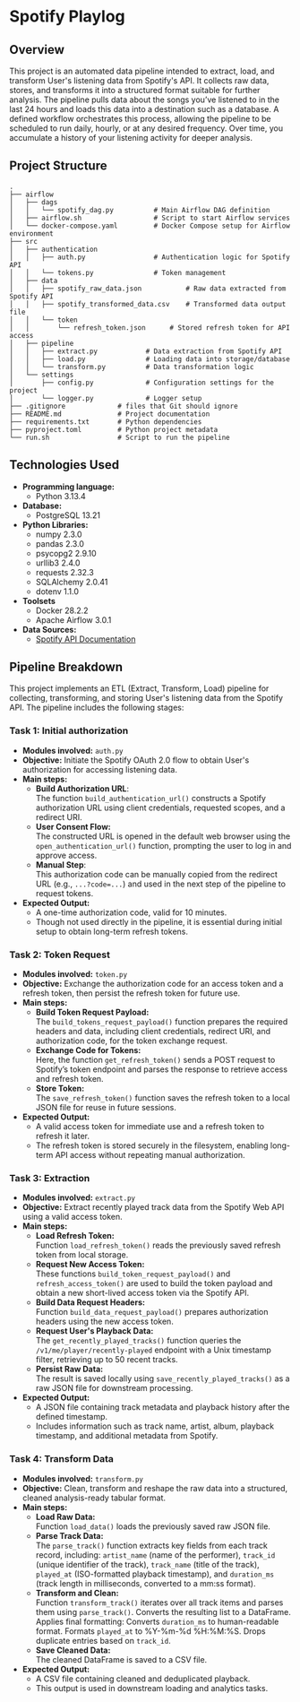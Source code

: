 # Spotify Playlog

## Overview
This project is an automated data pipeline intended to extract, load, and transform User's listening data from Spotify's API.
It collects raw data, stores, and transforms it into a structured format suitable for further analysis.
The pipeline pulls data about the songs you’ve listened to in the last 24 hours and loads this data into a destination such as a database.
A defined workflow orchestrates this process, allowing the pipeline to be scheduled to run daily, hourly, or at any desired frequency. Over time, you accumulate a history of your listening activity for deeper analysis.

## Project Structure
```
.
├── airflow
│   ├── dags
│   │   └── spotify_dag.py          # Main Airflow DAG definition
│   ├── airflow.sh                  # Script to start Airflow services
│   └── docker-compose.yaml         # Docker Compose setup for Airflow environment
├── src
│   ├── authentication
│   │   ├── auth.py                 # Authentication logic for Spotify API
│   │   └── tokens.py               # Token management
│   ├── data
│   │   ├── spotify_raw_data.json           # Raw data extracted from Spotify API
│   │   ├── spotify_transformed_data.csv    # Transformed data output file
│   │   └── token
│   │       └── refresh_token.json      # Stored refresh token for API access
│   ├── pipeline
│   │   ├── extract.py            # Data extraction from Spotify API
│   │   ├── load.py               # Loading data into storage/database
│   │   └── transform.py          # Data transformation logic
│   └── settings
│       ├── config.py             # Configuration settings for the project
│       └── logger.py             # Logger setup
├── .gitignore             # files that Git should ignore
├── README.md              # Project documentation
├── requirements.txt       # Python dependencies
├── pyproject.toml         # Python project metadata 
└── run.sh                 # Script to run the pipeline
```

## Technologies Used
- **Programming language:** 
  - Python 3.13.4
- **Database:** 
  - PostgreSQL 13.21
- **Python Libraries:**
  - numpy 2.3.0
  - pandas 2.3.0
  - psycopg2 2.9.10
  - urllib3 2.4.0
  - requests 2.32.3
  - SQLAlchemy 2.0.41
  - dotenv 1.1.0
- **Toolsets**
  - Docker 28.2.2
  - Apache Airflow 3.0.1
- **Data Sources:**
  - [Spotify API Documentation](https://developer.spotify.com/documentation/web-api)

## Pipeline Breakdown
This project implements an ETL (Extract, Transform, Load) pipeline for collecting, transforming, and storing User's listening data from the Spotify API. The pipeline includes the following stages:

### Task 1: Initial authorization
- **Modules involved:** `auth.py`
- **Objective:** Initiate the Spotify OAuth 2.0 flow to obtain User's authorization for accessing listening data.
- **Main steps:**
  - **Build Authorization URL**: 
  <br> The function `build_authentication_url()` constructs a Spotify authorization URL using client credentials, requested scopes, and a redirect URI.
  - **User Consent Flow:**
  <br> The constructed URL is opened in the default web browser using the `open_authentication_url()` function, prompting the user to log in and approve access.
  - **Manual Step**:
  <br> This authorization code can be manually copied from the redirect URL (e.g., `...?code=...`) and used in the next step of the pipeline to request tokens.
- **Expected Output:**
  - A one-time authorization code, valid for 10 minutes.
  - Though not used directly in the pipeline, it is essential during initial setup to obtain long-term refresh tokens.

### Task 2: Token Request
- **Modules involved:** `token.py`
- **Objective:** Exchange the authorization code for an access token and a refresh token, then persist the refresh token for future use.
- **Main steps:**
  - **Build Token Request Payload:**
  <br> The `build_tokens_request_payload()` function prepares the required headers and data, including client credentials, redirect URI, and authorization code, for the token exchange request.
  - **Exchange Code for Tokens:**
  <br> Here, the function `get_refresh_token()` sends a POST request to Spotify’s token endpoint and parses the response to retrieve access and refresh token.
  - **Store Token:**
  <br> The `save_refresh_token()` function saves the refresh token to a local JSON file for reuse in future sessions.
- **Expected Output:**
  - A valid access token for immediate use and a refresh token to refresh it later.
  - The refresh token is stored securely in the filesystem, enabling long-term API access without repeating manual authorization.

### Task 3: Extraction
- **Modules involved:** `extract.py`
- **Objective:** Extract recently played track data from the Spotify Web API using a valid access token.
- **Main steps:**
  - **Load Refresh Token:**
  <br> Function `load_refresh_token()` reads the previously saved refresh token from local storage.
  - **Request New Access Token:**
  <br> These functions `build_token_request_payload()` and `refresh_access_token()` are used to build the token payload and obtain a new short-lived access token via the Spotify API.
  - **Build Data Request Headers:**
  <br> Function `build_data_request_payload()` prepares authorization headers using the new access token.
  - **Request User's Playback Data:**
  <br> The `get_recently_played_tracks()` function queries the `/v1/me/player/recently-played` endpoint with a Unix timestamp filter, retrieving up to 50 recent tracks.
  - **Persist Raw Data:**
  <br> The result is saved locally using `save_recently_played_tracks()` as a raw JSON file for downstream processing.
- **Expected Output:**
  - A JSON file containing track metadata and playback history after the defined timestamp.
  - Includes information such as track name, artist, album, playback timestamp, and additional metadata from Spotify.

### Task 4: Transform Data
- **Modules involved:** `transform.py`
- **Objective:** Сlean, transform and reshape the raw data into a structured, cleaned analysis-ready tabular format.
- **Main steps:**
  - **Load Raw Data:**
  <br> Function `load_data()` loads the previously saved raw JSON file.
  - **Parse Track Data:**
  <br> The `parse_track()` function extracts key fields from each track record, including: `artist_name` (name of the performer), `track_id` (unique identifier of the track), `track_name` (title of the track), `played_at` (ISO-formatted playback timestamp), and `duration_ms` (track length in milliseconds, converted to a mm:ss format).
  - **Transform and Clean:**
  <br> Function `transform_track()` iterates over all track items and parses them using `parse_track()`. Converts the resulting list to a DataFrame. Applies final formatting: Converts `duration_ms` to human-readable format. Formats `played_at` to %Y-%m-%d %H:%M:%S. Drops duplicate entries based on `track_id`.
  - **Save Cleaned Data:**
  <br> The cleaned DataFrame is saved to a CSV file.
- **Expected Output:**
  - A CSV file containing cleaned and deduplicated playback.
  - This output is used in downstream loading and analytics tasks.